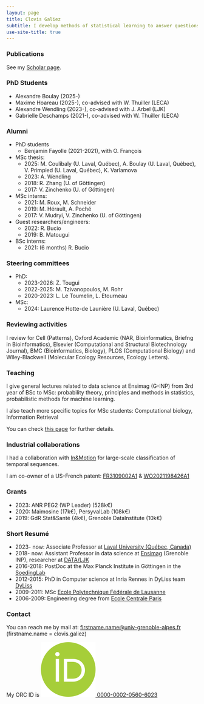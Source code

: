 ```yaml
---
layout: page
title: Clovis Galiez
subtitle: I develop methods of statistical learning to answer questions in various fields of ecology.
use-site-title: true
---
```





### Publications
See my [Scholar page](https://scholar.google.com/citations?hl=fr&user=vmTnjSYAAAAJ&view_op=list_works&sortby=pubdate).

### PhD Students
* Alexandre Boulay (2025-)
* Maxime Hoareau (2025-), co-advised with W. Thuiller (LECA)
* Alexandre Wendling (2023-), co-advised with J. Arbel (LJK)
* Gabrielle Deschamps (2021-), co-advised with W. Thuiller (LECA)

### Alumni
* PhD students
	* Benjamin Fayolle (2021-2021), with O. François
* MSc thesis:
	* 2025: M. Coulibaly (U. Laval, Québec), A. Boulay (U. Laval, Québec), V. Primpied (U. Laval, Québec), K. Varlamova
	* 2023: A. Wendling
	* 2018: R. Zhang (U. of Göttingen)
	* 2017: V. Zinchenko (U. of Göttingen)
* MSc interns:
	* 2021: M. Roux, M. Schneider
	* 2019: M. Hérault, A. Poché
	* 2017: V. Mudryi, V. Zinchenko (U. of Göttingen)
* Guest researchers/engineers:
	* 2022: R. Bucio
	* 2019: B. Matougui
* BSc interns:
	* 2021: (6 months) R. Bucio 

### Steering committees
* PhD:
	* 2023-2026: Z. Tougui
	* 2022-2025: M. Tzivanopoulos, M. Rohr
	* 2020-2023: L. Le Toumelin, L. Etourneau
* MSc: 
	* 2024: Laurence Hotte-de Launière (U. Laval, Québec)

### Reviewing activities

I review for Cell (Patterns), Oxford Academic (NAR, Bioinformatics, Briefng in Bioinformatics), Elsevier (Computational and Structural Biotechnology Journal), BMC
(Bioinformatics, Biology), PLOS (Computational Biology) and  Wiley-Blackwell (Molecular Ecology Resources, Ecology Letters).

### Teaching
I give general lectures related to data science at Ensimag (G-INP) from 3rd year of BSc to MSc: probability theory, principles and methods in statistics, probabilistic methods for machine learning.

I also teach more specific topics for MSc students: Computational biology, Information Retrieval

You can check [this page](currentteaching.md) for further details.


### Industrial collaborations
I had a collaboration with [In&Motion](https://www.inemotion.com/en/) for large-scale classification of temporal sequences.

I am co-owner of a US-French patent: [FR3109002A1](https://patents.google.com/patent/FR3109002A1) & [WO2021198426A1](https://patents.google.com/patent/WO2021198426A1)

### Grants
* 2023: ANR PEG2 (WP Leader) (528k€)
* 2020: Maimosine (17k€), PersyvalLab (108k€)
* 2019: GdR Stat&Santé (4k€), Grenoble DataInstitute (10k€)

### Short Resumé
* 2023- now: Associate Professor at [Laval University (Québec, Canada)](https://www.ulaval.ca/en)
* 2018- now: Assistant Professor in data science at [Ensimag](http://ensimag.grenoble-inp.fr/en) (Grenoble INP), researcher at [DATA/LJK](https://ljk.imag.fr/Statistique/index_en.html)
* 2016-2018: PostDoc at the Max Planck Institute in Göttingen in the [SoedingLab](http://www.mpibpc.mpg.de/soeding)
* 2012-2015: PhD in Computer science at Inria Rennes in DyLiss team [DyLiss](http://www.irisa.fr/dyliss/)
* 2009-2011: MSc [Ecole Polytechnique Fédérale de Lausanne](https://www.epfl.ch/)
* 2006-2009: Engineering degree from [Ecole Centrale Paris](http://www.centralesupelec.fr/)

### Contact

You can reach me by mail at: firstname.name@univ-grenoble-alpes.fr (firstname.name = clovis.galiez)

My ORC ID is  <a href="https://orcid.org/0000-0002-0560-6023"><img src="orcid.logo.icon.svg" style="height:50%;"> 0000-0002-0560-6023</a>

